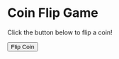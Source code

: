 # Coin Flip Game

Click the button below to flip a coin!

<button id="flipButton">Flip Coin</button>

<div class="result" id="result"></div>

<script>
    document.getElementById("flipButton").addEventListener("click", function() {
        let result = Math.random() < 0.5 ? "Heads" : "Tails";
        document.getElementById("result").innerText = result;
    });
</script>
